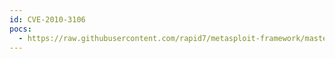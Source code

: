 ```yaml
---
id: CVE-2010-3106
pocs:
  - https://raw.githubusercontent.com/rapid7/metasploit-framework/master/modules/exploits/windows/browser/novelliprint_executerequest_dbg.rb
---
```


